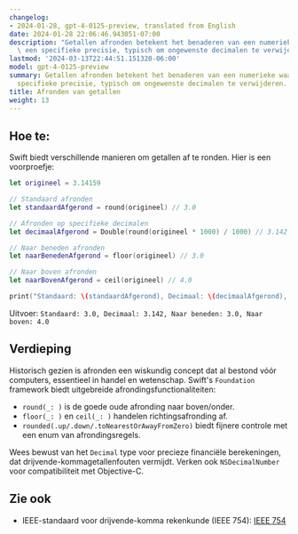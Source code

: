 ```yaml
---
changelog:
- 2024-01-28, gpt-4-0125-preview, translated from English
date: 2024-01-28 22:06:46.943051-07:00
description: "Getallen afronden betekent het benaderen van een numerieke waarde tot\
  \ een specifieke precisie, typisch om ongewenste decimalen te verwijderen.\u2026"
lastmod: '2024-03-13T22:44:51.151320-06:00'
model: gpt-4-0125-preview
summary: Getallen afronden betekent het benaderen van een numerieke waarde tot een
  specifieke precisie, typisch om ongewenste decimalen te verwijderen.
title: Afronden van getallen
weight: 13
---
```


## Hoe te:
Swift biedt verschillende manieren om getallen af te ronden. Hier is een voorproefje:

```Swift
let origineel = 3.14159

// Standaard afronden
let standaardAfgerond = round(origineel) // 3.0

// Afronden op specifieke decimalen
let decimaalAfgerond = Double(round(origineel * 1000) / 1000) // 3.142

// Naar beneden afronden
let naarBenedenAfgerond = floor(origineel) // 3.0

// Naar boven afronden
let naarBovenAfgerond = ceil(origineel) // 4.0

print("Standaard: \(standaardAfgerond), Decimaal: \(decimaalAfgerond), Naar beneden: \(naarBenedenAfgerond), Naar boven: \(naarBovenAfgerond)")
```

Uitvoer: `Standaard: 3.0, Decimaal: 3.142, Naar beneden: 3.0, Naar boven: 4.0`

## Verdieping
Historisch gezien is afronden een wiskundig concept dat al bestond vóór computers, essentieel in handel en wetenschap. Swift's `Foundation` framework biedt uitgebreide afrondingsfunctionaliteiten:

- `round(_: )` is de goede oude afronding naar boven/onder.
- `floor(_: )` en `ceil(_: )` handelen richtingsafronding af.
- `rounded(.up/.down/.toNearestOrAwayFromZero)` biedt fijnere controle met een enum van afrondingsregels.

Wees bewust van het `Decimal` type voor precieze financiële berekeningen, dat drijvende-kommagetallenfouten vermijdt. Verken ook `NSDecimalNumber` voor compatibiliteit met Objective-C.

## Zie ook
- IEEE-standaard voor drijvende-komma rekenkunde (IEEE 754): [IEEE 754](https://ieeexplore.ieee.org/document/4610935)
